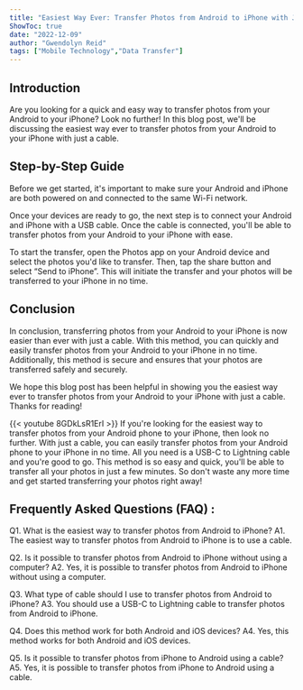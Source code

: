 ```yaml
---
title: "Easiest Way Ever: Transfer Photos from Android to iPhone with Just a Cable!"
ShowToc: true 
date: "2022-12-09"
author: "Gwendolyn Reid" 
tags: ["Mobile Technology","Data Transfer"]
---
```

## Introduction
Are you looking for a quick and easy way to transfer photos from your Android to your iPhone? Look no further! In this blog post, we'll be discussing the easiest way ever to transfer photos from your Android to your iPhone with just a cable. 

## Step-by-Step Guide
Before we get started, it's important to make sure your Android and iPhone are both powered on and connected to the same Wi-Fi network. 

Once your devices are ready to go, the next step is to connect your Android and iPhone with a USB cable. Once the cable is connected, you'll be able to transfer photos from your Android to your iPhone with ease. 

To start the transfer, open the Photos app on your Android device and select the photos you'd like to transfer. Then, tap the share button and select “Send to iPhone”. This will initiate the transfer and your photos will be transferred to your iPhone in no time. 

## Conclusion
In conclusion, transferring photos from your Android to your iPhone is now easier than ever with just a cable. With this method, you can quickly and easily transfer photos from your Android to your iPhone in no time. Additionally, this method is secure and ensures that your photos are transferred safely and securely. 

We hope this blog post has been helpful in showing you the easiest way ever to transfer photos from your Android to your iPhone with just a cable. Thanks for reading!

{{< youtube 8GDkLsR1ErI >}} 
If you're looking for the easiest way to transfer photos from your Android phone to your iPhone, then look no further. With just a cable, you can easily transfer photos from your Android phone to your iPhone in no time. All you need is a USB-C to Lightning cable and you're good to go. This method is so easy and quick, you'll be able to transfer all your photos in just a few minutes. So don't waste any more time and get started transferring your photos right away!

## Frequently Asked Questions (FAQ) :
Q1. What is the easiest way to transfer photos from Android to iPhone?
A1. The easiest way to transfer photos from Android to iPhone is to use a cable.

Q2. Is it possible to transfer photos from Android to iPhone without using a computer?
A2. Yes, it is possible to transfer photos from Android to iPhone without using a computer.

Q3. What type of cable should I use to transfer photos from Android to iPhone?
A3. You should use a USB-C to Lightning cable to transfer photos from Android to iPhone.

Q4. Does this method work for both Android and iOS devices?
A4. Yes, this method works for both Android and iOS devices.

Q5. Is it possible to transfer photos from iPhone to Android using a cable?
A5. Yes, it is possible to transfer photos from iPhone to Android using a cable.


